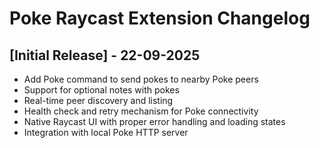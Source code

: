 # Poke Raycast Extension Changelog

## [Initial Release] - 22-09-2025

- Add Poke command to send pokes to nearby Poke peers
- Support for optional notes with pokes
- Real-time peer discovery and listing
- Health check and retry mechanism for Poke connectivity
- Native Raycast UI with proper error handling and loading states
- Integration with local Poke HTTP server